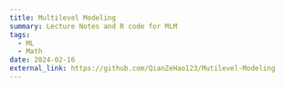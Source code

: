 ```yaml
---
title: Multilevel Modeling
summary: Lecture Notes and R code for MLM
tags:
  - ML
  - Math
date: 2024-02-16
external_link: https://github.com/QianZeHao123/Mutilevel-Modeling
---
```

